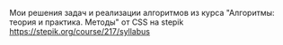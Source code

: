Мои решения задач и реализации алгоритмов из курса "Алгоритмы: теория и практика. Методы" от CSS на stepik https://stepik.org/course/217/syllabus
